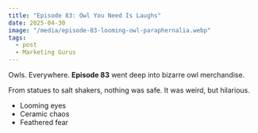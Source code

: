```yaml
---
title: "Episode 83: Owl You Need Is Laughs"
date: 2025-04-30
image: "/media/episode-83-looming-owl-paraphernalia.webp"
tags:
  - post
  - Marketing Gurus
---
```


Owls. Everywhere. **Episode 83** went deep into bizarre owl merchandise.

From statues to salt shakers, nothing was safe. It was weird, but hilarious.

- Looming eyes
- Ceramic chaos
- Feathered fear
